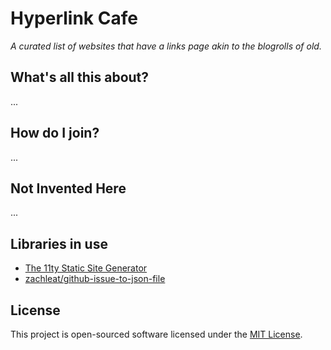 # Hyperlink Cafe
_A curated list of websites that have a links page akin to the blogrolls of old._

## What's all this about?
...

## How do I join?
...

## Not Invented Here
...

## Libraries in use

- [The 11ty Static Site Generator](https://www.11ty.dev/)
- [zachleat/github-issue-to-json-file](https://github.com/zachleat/github-issue-to-json-file)

## License
This project is open-sourced software licensed under the [MIT License](LICENSE).